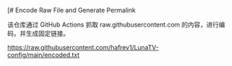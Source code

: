 [# Encode Raw File and Generate Permalink

该仓库通过 GitHub Actions 抓取 raw.githubusercontent.com 的内容，进行编码，并生成固定链接。


https://raw.githubusercontent.com/hafrey1/LunaTV-config/main/encoded.txt

